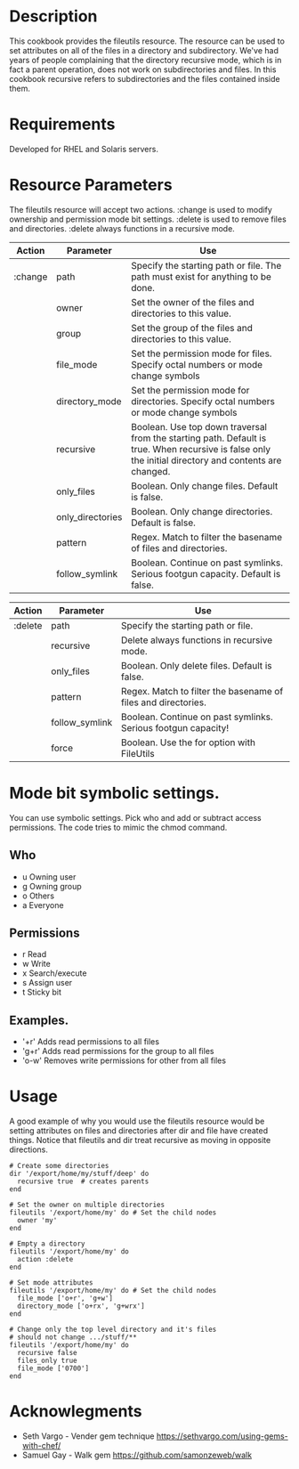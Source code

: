Description
===========

This cookbook provides the fileutils resource.  The resource can be used to set attributes 
on all of the files in a directory and subdirectory. We've had years of people 
complaining that the directory recursive mode, which is in fact a parent operation, does 
not work on subdirectories and files.  In this cookbook recursive refers to subdirectories
and the files contained inside them.

Requirements
============

Developed for RHEL and Solaris servers.


Resource Parameters
===================
The fileutils resource will accept two actions.  :change is used to modify ownership and permission mode bit settings.
:delete is used to remove files and directories. :delete always functions in a recursive mode.  

| Action | Parameter | Use
| ------ | --------- | ---
| :change | path     | Specify the starting path or file. The path must exist for anything to be done.
|        | owner    | Set the owner of the files and directories to this value.
|        | group    | Set the group of the files and directories to this value.
|        | file_mode | Set the permission mode for files. Specify octal numbers or mode change symbols
|        | directory_mode | Set the permission mode for directories. Specify octal numbers or mode change symbols
|        | recursive | Boolean. Use top down traversal from the starting path. Default is true. When recursive is false only the initial directory and contents are changed.
|        | only_files | Boolean. Only change files. Default is false.
|        | only_directories | Boolean. Only change directories. Default is false.
|        | pattern | Regex. Match to filter the basename of files and directories.
|        | follow_symlink | Boolean. Continue on past symlinks.  Serious footgun capacity. Default is false.

| Action | Parameter | Use
| ------ | --------- | ---
| :delete | path     | Specify the starting path or file.
|         | recursive | Delete always functions in recursive mode.
|         | only_files | Boolean. Only delete files. Default is false.
|         | pattern | Regex. Match to filter the basename of files and directories.
|         | follow_symlink | Boolean. Continue on past symlinks.  Serious footgun capacity!
|         | force | Boolean. Use the for option with FileUtils

Mode bit symbolic settings.
==========================
 
You can use symbolic settings. Pick who and add or subtract access permissions. The code tries to mimic the chmod command.

Who  
---

*  u Owning user
*  g Owning group
*  o Others
*  a Everyone

Permissions
-----------

*  r Read
*  w Write
*  x Search/execute
*  s Assign user
*  t Sticky bit

Examples.
---------

*  '+r'  Adds read permissions to all files
*  'g+r' Adds read permissions for the group to all files
*  'o-w' Removes write permissions for other from all files

Usage
=====
A good example of why you would use the fileutils resource would  be setting attributes on files and directories after dir and file have created things. Notice that fileutils and dir treat recursive as moving in opposite directions.

````
# Create some directories
dir '/export/home/my/stuff/deep' do
  recursive true  # creates parents
end

# Set the owner on multiple directories
fileutils '/export/home/my' do # Set the child nodes
  owner 'my'
end

# Empty a directory
fileutils '/export/home/my' do
  action :delete
end

# Set mode attributes
fileutils '/export/home/my' do # Set the child nodes
  file_mode ['o+r', 'g+w'] 
  directory_mode ['o+rx', 'g+wrx'] 
end

# Change only the top level directory and it's files
# should not change .../stuff/**
fileutils '/export/home/my' do
  recursive false
  files_only true
  file_mode ['0700']
end
````

Acknowlegments
=============

*  Seth Vargo - Vender gem technique https://sethvargo.com/using-gems-with-chef/
*  Samuel Gay - Walk gem https://github.com/samonzeweb/walk
